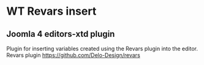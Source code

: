 # WT Revars insert 
## Joomla 4 editors-xtd plugin
Plugin for inserting variables created using the Revars plugin into the editor.
Revars plugin https://github.com/Delo-Design/revars
